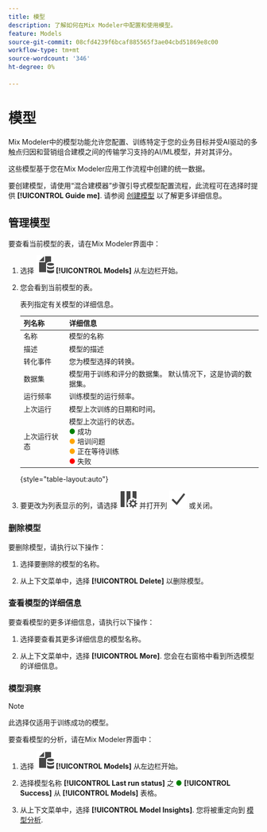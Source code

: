 ```yaml
---
title: 模型
description: 了解如何在Mix Modeler中配置和使用模型。
feature: Models
source-git-commit: 08cfd4239f6bcaf885565f3ae04cbd51869e8c00
workflow-type: tm+mt
source-wordcount: '346'
ht-degree: 0%

---
```



# 模型

Mix Modeler中的模型功能允许您配置、训练特定于您的业务目标并受AI驱动的多触点归因和营销组合建模之间的传输学习支持的AI/ML模型，并对其评分。

这些模型基于您在Mix Modeler应用工作流程中创建的统一数据。

要创建模型，请使用“混合建模器”步骤引导式模型配置流程，此流程可在选择时提供 **[!UICONTROL Guide me]**. 请参阅 [创建模型](create.md) 以了解更多详细信息。

## 管理模型

要查看当前模型的表，请在Mix Modeler界面中：

1. 选择 ![](../assets/icons/FileData.svg) **[!UICONTROL Models]** 从左边栏开始。

1. 您会看到当前模型的表。

   表列指定有关模型的详细信息。

   | 列名称 | 详细信息 |
   |---|---|
   | 名称 | 模型的名称 |
   | 描述 | 模型的描述 |
   | 转化事件 | 您为模型选择的转换。 |
   | 数据集 | 模型用于训练和评分的数据集。 默认情况下，这是协调的数据集。 |
   | 运行频率 | 训练模型的运行频率。 |
   | 上次运行 | 模型上次训练的日期和时间。 |
   | 上次运行状态 | 模型上次运行的状态。 <br/><span style="color:green">●</span> 成功<br/><span style="color:orange">●</span> 培训问题<br/> <span style="color:orange">●</span> 正在等待训练 <br/><span style="color:red">●</span> 失败 |

   {style="table-layout:auto"}

1. 要更改为列表显示的列，请选择 ![列设置](../assets/icons/ColumnSetting.svg) 并打开列 ![Check](../assets/icons/Checkmark.svg) 或关闭。

### 删除模型

要删除模型，请执行以下操作：

1. 选择要删除的模型的名称。

1. 从上下文菜单中，选择 **[!UICONTROL Delete]** 以删除模型。

### 查看模型的详细信息

要查看模型的更多详细信息，请执行以下操作：

1. 选择要查看其更多详细信息的模型名称。

1. 从上下文菜单中，选择 **[!UICONTROL More]**. 您会在右窗格中看到所选模型的详细信息。



### 模型洞察

>[!NOTE]
>
>此选择仅适用于训练成功的模型。
>

要查看模型的分析，请在Mix Modeler界面中：

1. 选择 ![](../assets/icons/FileData.svg) **[!UICONTROL Models]** 从左边栏开始。

1. 选择模型名称 **[!UICONTROL Last run status]** 之 <span style="color:green">●</span> **[!UICONTROL Success]** 从 **[!UICONTROL Models]** 表格。

1. 从上下文菜单中，选择 **[!UICONTROL Model Insights]**. 您将被重定向到 [模型分析](insights.md).


